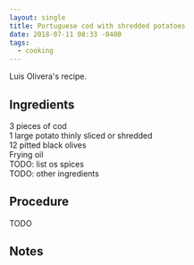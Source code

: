 ```yaml
---
layout: single
title: Portuguese cod with shredded potatoes
date: 2018-07-11 08:33 -0400
tags: 
  - cooking
---
```


Luis Olivera's recipe. 

## Ingredients

3 pieces of cod  
1 large potato thinly sliced or shredded  
12 pitted black olives  
Frying oil  
TODO: list os spices  
TODO: other ingredients  

## Procedure

TODO

## Notes